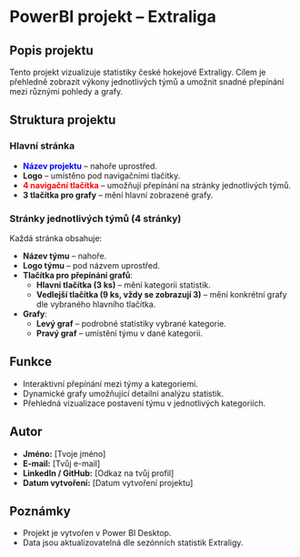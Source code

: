# PowerBI projekt – Extraliga

## Popis projektu
Tento projekt vizualizuje statistiky české hokejové Extraligy. Cílem je přehledně zobrazit výkony jednotlivých týmů a umožnit snadné přepínání mezi různými pohledy a grafy.

## Struktura projektu

### Hlavní stránka
- **<span style="color: blue;">Název projektu</span>** – nahoře uprostřed.
- **Logo** – umístěno pod navigačními tlačítky.
- **<span style="color: red;">4 navigační tlačítka</span>** – umožňují přepínání na stránky jednotlivých týmů.
- **3 tlačítka pro grafy** – mění hlavní zobrazené grafy.

### Stránky jednotlivých týmů (4 stránky)
Každá stránka obsahuje:
- **Název týmu** – nahoře.
- **Logo týmu** – pod názvem uprostřed.
- **Tlačítka pro přepínání grafů**:
  - **Hlavní tlačítka (3 ks)** – mění kategorii statistik.
  - **Vedlejší tlačítka (9 ks, vždy se zobrazují 3)** – mění konkrétní grafy dle vybraného hlavního tlačítka.
- **Grafy**:
  - **Levý graf** – podrobné statistiky vybrané kategorie.
  - **Pravý graf** – umístění týmu v dané kategorii.

## Funkce
- Interaktivní přepínání mezi týmy a kategoriemi.
- Dynamické grafy umožňující detailní analýzu statistik.
- Přehledná vizualizace postavení týmu v jednotlivých kategoriích.

## Autor
- **Jméno:** [Tvoje jméno]
- **E-mail:** [Tvůj e-mail]
- **LinkedIn / GitHub:** [Odkaz na tvůj profil]
- **Datum vytvoření:** [Datum vytvoření projektu]

## Poznámky
- Projekt je vytvořen v Power BI Desktop.
- Data jsou aktualizovatelná dle sezónních statistik Extraligy.
